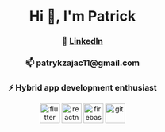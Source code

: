 <h1 align="center">Hi 👋, I'm Patrick</h1>

<h3 align="center"> 📝 <a href="https://www.linkedin.com/in/patryk-zaj%C4%85c-077769190/">LinkedIn</a></h3> </h3>

<h3 align="center"> 📫 <b> patrykzajac11@gmail.com</b> </h3>

<h3 align="center"> ⚡ <b>Hybrid app development enthusiast</b> </h3>

<p align="center">
<img src="https://www.vectorlogo.zone/logos/flutterio/flutterio-icon.svg" alt="flutter" width="40" height="40"/>
<img src="https://reactnative.dev/img/header_logo.svg" alt="reactnative" width="40" height="40"/>
<img src="https://www.vectorlogo.zone/logos/firebase/firebase-icon.svg" alt="firebase" width="40" height="40"/> 
<img src="https://www.vectorlogo.zone/logos/git-scm/git-scm-icon.svg" alt="git" width="40" height="40"/></p>
